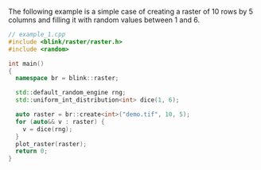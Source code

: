 The following example is a simple case of creating a raster of 10 rows by 5 columns and filling it with random values between 1 and 6. 

```cpp
// example_1.cpp
#include <blink/raster/raster.h>
#include <random>

int main()
{
  namespace br = blink::raster;

  std::default_random_engine rng;
  std::uniform_int_distribution<int> dice(1, 6);

  auto raster = br::create<int>("demo.tif", 10, 5);
  for (auto&& v : raster) {
    v = dice(rng);
  }
  plot_raster(raster);
  return 0;
}
```

